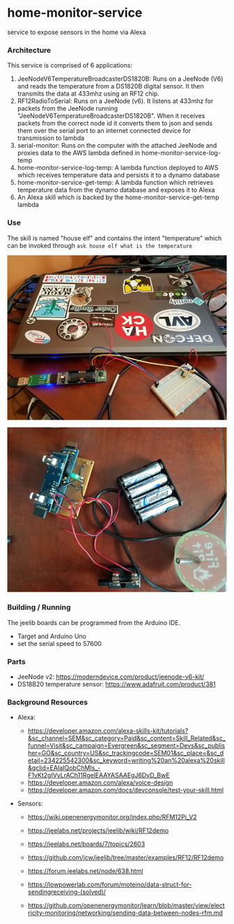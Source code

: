 # home-monitor-service
service to expose sensors in the home via Alexa

### Architecture
This service is comprised of 6 applications:
1. JeeNodeV6TemperatureBroadcasterDS1820B: Runs on a JeeNode (V6) and reads the temperature from a DS1820B digital sensor. It then transmits the data at 433mhz using an RF12 chip.
2. RF12RadioToSerial: Runs on a JeeNode (v6). It listens at 433mhz for packets from the JeeNode running "JeeNodeV6TemperatureBroadcasterDS1820B". When it receives packets from the correct node id it converts them to json and sends them over the serial port to an internet connected device for transmission to lambda
3. serial-monitor: Runs on the computer with the attached JeeNode and proxies data to the AWS lambda defined in home-monitor-service-log-temp
4. home-monitor-service-log-temp: A lambda function deployed to AWS which receives temperature data and persists it to a dynamo database
5. home-monitor-service-get-temp: A lambda function which retrieves temperature data from the dynamo database and exposes it to Alexa
6. An Alexa skill which is backed by the home-monitor-service-get-temp lambda

### Use
The skill is named "house elf" and contains the intent "temperature" which can be invoked through `ask house elf what is the temperature`

![image of sensors](https://github.com/chriswininger/home-monitor-service/blob/master/assets/images/sensor_img1.jpg?raw=true)

![image of sensors](https://github.com/chriswininger/home-monitor-service/blob/master/assets/images/sensor_img2.jpg?raw=true)

### Building / Running

The jeelib boards can be programmed from the Arduino IDE.

* Target and Arduino Uno
* set the serial speed to 57600

### Parts

* JeeNode v2: https://moderndevice.com/product/jeenode-v6-kit/
* DS18B20 temperature sensor: https://www.adafruit.com/product/381

### Background Resources
* Alexa:

	* https://developer.amazon.com/alexa-skills-kit/tutorials?&sc_channel=SEM&sc_category=Paid&sc_content=Skill_Related&sc_funnel=Visit&sc_campaign=Evergreen&sc_segment=Devs&sc_publisher=GO&sc_country=US&sc_trackingcode=SEM01&sc_place=&sc_detail=234225542300&sc_keyword=writing%20an%20alexa%20skill&gclid=EAIaIQobChMIs_-F1vKt2gIVyLrACh11RgelEAAYASAAEgJ6DvD_BwE
	* https://developer.amazon.com/alexa/voice-design
	* https://developer.amazon.com/docs/devconsole/test-your-skill.html 

* Sensors:
	* https://wiki.openenergymonitor.org/index.php/RFM12Pi_V2

	* https://jeelabs.net/projects/jeelib/wiki/RF12demo

	* https://jeelabs.net/boards/7/topics/2603

	* https://github.com/jcw/jeelib/tree/master/examples/RF12/RF12demo

	* https://forum.jeelabs.net/node/638.html

	* https://lowpowerlab.com/forum/moteino/data-struct-for-sendingreceiving-(solved)/

	* https://github.com/openenergymonitor/learn/blob/master/view/electricity-monitoring/networking/sending-data-between-nodes-rfm.md
 
